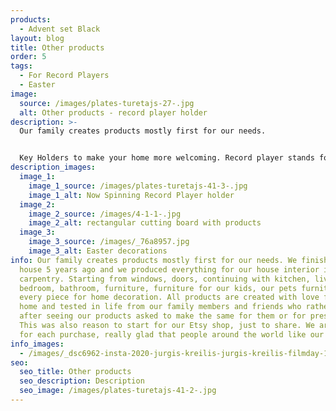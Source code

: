 ```yaml
---
products:
  - Advent set Black
layout: blog
title: Other products
order: 5
tags:
  - For Record Players
  - Easter
image:
  source: /images/plates-turetajs-27-.jpg
  alt: Other products - record player holder
description: >-
  Our family creates products mostly first for our needs.


  Key Holders to make your home more welcoming. Record player stands for the ones who want to make their house sound like a home. Kitchenware for the cooking time to feel wonderful.
description_images:
  image_1:
    image_1_source: /images/plates-turetajs-41-3-.jpg
    image_1_alt: Now Spinning Record Player holder
  image_2:
    image_2_source: /images/4-1-1-.jpg
    image_2_alt: rectangular cutting board with products
  image_3:
    image_3_source: /images/_76a8957.jpg
    image_3_alt: Easter decorations
info: Our family creates products mostly first for our needs. We finished our
  house 5 years ago and we produced everything for our house interior in our
  carpentry. Starting from windows, doors, continuing with kitchen, living room,
  bedroom, bathroom, furniture, furniture for our kids, our pets furniture and
  every piece for home decoration. All products are created with love for our
  home and tested in life from our family members and friends who rather often
  after seeing our products asked to make the same for them or for presents.
  This was also reason to start for our Etsy shop, just to share. We are happy
  for each purchase, really glad that people around the world like our products.
info_images:
  - /images/_dsc6962-insta-2020-jurgis-kreilis-jurgis-kreilis-filmday-1-.jpg
seo:
  seo_title: Other products
  seo_description: Description
  seo_image: /images/plates-turetajs-41-2-.jpg
---
```

